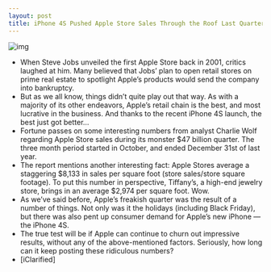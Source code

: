 ```yaml
---
layout: post
title: iPhone 4S Pushed Apple Store Sales Through the Roof Last Quarter
---
```

![img](http://media.idownloadblog.com/wp-content/uploads/2012/02/upperwestside_gallery_image1.jpg)
* When Steve Jobs unveiled the first Apple Store back in 2001, critics laughed at him. Many believed that Jobs’ plan to open retail stores on prime real estate to spotlight Apple’s products would send the company into bankruptcy.
* But as we all know, things didn’t quite play out that way. As with a majority of its other endeavors, Apple’s retail chain is the best, and most lucrative in the business. And thanks to the recent iPhone 4S launch, the best just got better…
* Fortune passes on some interesting numbers from analyst Charlie Wolf regarding Apple Store sales during its monster $47 billion quarter. The three month period started in October, and ended December 31st of last year.
* The report mentions another interesting fact: Apple Stores average a staggering $8,133 in sales per square foot (store sales/store square footage). To put this number in perspective, Tiffany’s, a high-end jewelry store, brings in an average $2,974 per square foot. Wow.
* As we’ve said before, Apple’s freakish quarter was the result of a number of things. Not only was it the holidays (including Black Friday), but there was also pent up consumer demand for Apple’s new iPhone — the iPhone 4S.
* The true test will be if Apple can continue to churn out impressive results, without any of the above-mentioned factors. Seriously, how long can it keep posting these ridiculous numbers?
* [iClarified]

